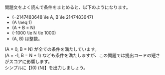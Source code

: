 問題文をよく読んで条件をまとめると、以下のようになります。
* \(−2147483648 \le A, B \le 2147483647\)
* \(A \neq 1\)
* \(A + B = N\)
* \(-1000 \le N \le 1000\) 
* \(A, B\) は整数。

\(A = 0, B = N\) が全ての条件を満たしています。  
\(A = -1, B = N + 1\) なども条件を満たしますが、この問題では提出コードの短さがスコアに影響します。  
シンプルに【\(0\) \(N\)】を出力しましょう。